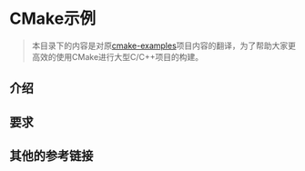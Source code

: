 # CMake示例

> 本目录下的内容是对原[cmake-examples](https://github.com/ttroy50/cmake-examples)项目内容的翻译，为了帮助大家更高效的使用CMake进行大型C/C++项目的构建。

## 介绍

## 要求

## 其他的参考链接

